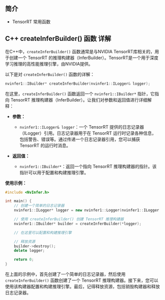 ## 简介

+ TensorRT 常用函数

## C++ createInferBuilder() 函数 详解

在C++中，`createInferBuilder()` 函数通常是与NVIDIA TensorRT库相关的，用于创建一个 TensorRT 的推理构建器（InferBuilder）。TensorRT是一个用于深度学习推理的高性能推理引擎，由NVIDIA提供。

以下是对 `createInferBuilder()` 函数的详解：

```cpp
nvinfer1::IBuilder* createInferBuilder(nvinfer1::ILogger& logger);
```

在这里，`createInferBuilder()` 函数返回一个 `nvinfer1::IBuilder*` 指针，它指向 TensorRT 推理构建器（InferBuilder）。让我们对参数和返回值进行详细解释：

- **参数：**
  - `nvinfer1::ILogger& logger`：一个 TensorRT 提供的日志记录器（ILogger）引用。日志记录器用于在 TensorRT 运行时记录各种信息，包括警告、错误等。通过传递一个日志记录器引用，您可以捕获 TensorRT 的运行时消息。

- **返回值：**
  - `nvinfer1::IBuilder*`：返回一个指向 TensorRT 推理构建器的指针。该指针可以用于配置和构建推理引擎。

**使用示例：**

```cpp
#include <NvInfer.h>

int main() {
    // 创建一个简单的日志记录器
    nvinfer1::ILogger* logger = new nvinfer1::Logger(nvinfer1::ILogger::Severity::kINFO);

    // 使用 createInferBuilder() 创建 TensorRT 推理构建器
    nvinfer1::IBuilder* builder = createInferBuilder(*logger);

    // 在这里可以配置和构建推理引擎

    // 释放资源
    builder->destroy();
    delete logger;

    return 0;
}
```

在上面的示例中，首先创建了一个简单的日志记录器，然后使用 `createInferBuilder()` 函数创建了一个 TensorRT 推理构建器。接下来，您可以使用该构建器配置和构建推理引擎。最后，记得释放资源，包括销毁构建器和释放日志记录器。